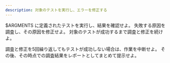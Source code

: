 ```yaml
---
description: 対象のテストを実行し、エラーを修正する
---
```


$ARGMENTS に定義されたテストを実行し、結果を確認せよ。
失敗する原因を調査し、その原因を修正せよ。
対象のテストが成功するまで調査と修正を続けよ。

調査と修正を5回繰り返してもテストが成功しない場合は、作業を中断せよ。
その後、その時点での調査結果をレポートとしてまとめて提示せよ。
